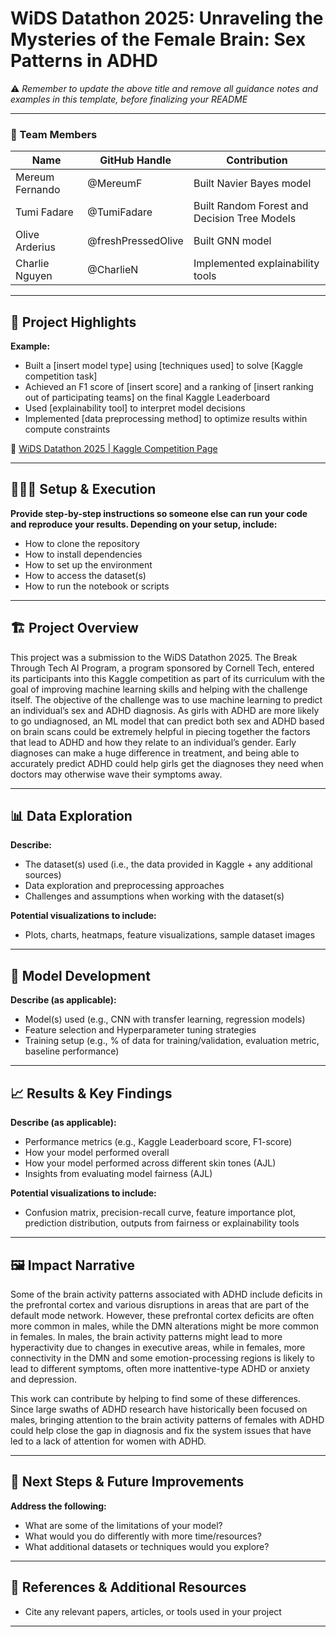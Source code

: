 # WiDS Datathon 2025: Unraveling the Mysteries of the Female Brain: Sex Patterns in ADHD

⚠️ _Remember to update the above title and remove all guidance notes and examples in this template, before finalizing your README_

---

### **👥 Team Members**
 
 | Name | GitHub Handle | Contribution |
 | ----- | ----- | ----- |
 | Mereum Fernando | @MereumF | Built Navier Bayes model |
 | Tumi Fadare | @TumiFadare | Built Random Forest and Decision Tree Models |
 | Olive Arderius | @freshPressedOlive | Built GNN model |
 | Charlie Nguyen | @CharlieN | Implemented explainability tools |

---

## **🎯 Project Highlights**

**Example:**

* Built a \[insert model type\] using \[techniques used\] to solve \[Kaggle competition task\]
* Achieved an F1 score of \[insert score\] and a ranking of \[insert ranking out of participating teams\] on the final Kaggle Leaderboard
* Used \[explainability tool\] to interpret model decisions
* Implemented \[data preprocessing method\] to optimize results within compute constraints

🔗 [WiDS Datathon 2025 | Kaggle Competition Page](https://www.kaggle.com/competitions/widsdatathon2025/overview)

---

## **👩🏽‍💻 Setup & Execution**

**Provide step-by-step instructions so someone else can run your code and reproduce your results. Depending on your setup, include:**

* How to clone the repository
* How to install dependencies
* How to set up the environment
* How to access the dataset(s)
* How to run the notebook or scripts

---

## **🏗️ Project Overview**

This project was a submission to the WiDS Datathon 2025. The Break Through Tech AI Program, a program sponsored by Cornell Tech, entered its participants into this Kaggle competition as part of its curriculum with the goal of improving machine learning skills and helping with the challenge itself. The objective of the challenge was to use machine learning to predict an individual’s sex and ADHD diagnosis. As girls with ADHD are more likely to go undiagnosed, an ML model that can predict both sex and ADHD based on brain scans could be extremely helpful in piecing together the factors that lead to ADHD and how they relate to an individual’s gender. Early diagnoses can make a huge difference in treatment, and being able to accurately predict ADHD could help girls get the diagnoses they need when doctors may otherwise wave their symptoms away.

---

## **📊 Data Exploration**

**Describe:**

* The dataset(s) used (i.e., the data provided in Kaggle \+ any additional sources)
* Data exploration and preprocessing approaches
* Challenges and assumptions when working with the dataset(s)

**Potential visualizations to include:**

* Plots, charts, heatmaps, feature visualizations, sample dataset images

---

## **🧠 Model Development**

**Describe (as applicable):**

* Model(s) used (e.g., CNN with transfer learning, regression models)
* Feature selection and Hyperparameter tuning strategies
* Training setup (e.g., % of data for training/validation, evaluation metric, baseline performance)

---

## **📈 Results & Key Findings**

**Describe (as applicable):**

* Performance metrics (e.g., Kaggle Leaderboard score, F1-score)
* How your model performed overall
* How your model performed across different skin tones (AJL)
* Insights from evaluating model fairness (AJL)

**Potential visualizations to include:**

* Confusion matrix, precision-recall curve, feature importance plot, prediction distribution, outputs from fairness or explainability tools

---

## **🖼️ Impact Narrative**

Some of the brain activity patterns associated with ADHD include deficits in the prefrontal cortex and various disruptions in areas that are part of the default mode network. However, these prefrontal cortex deficits are often more common in males, while the DMN alterations might be more common in females. In males, the brain activity patterns might lead to more hyperactivity due to changes in executive areas, while in females, more connectivity in the DMN and some emotion-processing regions is likely to lead to different symptoms, often more inattentive-type ADHD or anxiety and depression.

This work can contribute by helping to find some of these differences. Since large swaths of ADHD research have historically been focused on males, bringing attention to the brain activity patterns of females with ADHD could help close the gap in diagnosis and fix the system issues that have led to a lack of attention for women with ADHD.

---

## **🚀 Next Steps & Future Improvements**

**Address the following:**

* What are some of the limitations of your model?
* What would you do differently with more time/resources?
* What additional datasets or techniques would you explore?

---

## **📄 References & Additional Resources**

* Cite any relevant papers, articles, or tools used in your project

---

